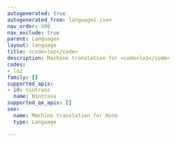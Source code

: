 ```yaml
---
autogenerated: true
autogenerated_from: languages.json
nav_order: 999
nav_exclude: true
parent: Languages
layout: language
title: <code>loz</code>
description: Machine translation for <code>loz</code>
codes:
- loz
family: []
supported_apis:
- id: niutrans
  name: Niutrans
supported_qe_apis: []
seo:
  name: Machine translation for None
  type: Language

---
```


